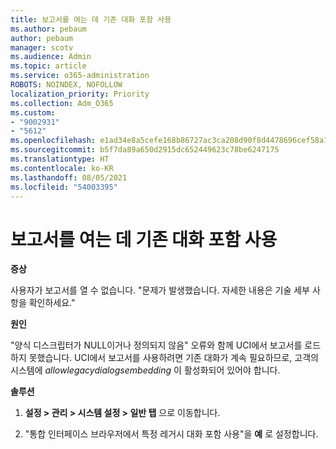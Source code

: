 ```yaml
---
title: 보고서를 여는 데 기존 대화 포함 사용
ms.author: pebaum
author: pebaum
manager: scotv
ms.audience: Admin
ms.topic: article
ms.service: o365-administration
ROBOTS: NOINDEX, NOFOLLOW
localization_priority: Priority
ms.collection: Adm_O365
ms.custom:
- "9002931"
- "5612"
ms.openlocfilehash: e1ad34e8a5cefe168b86727ac3ca208d90f8d4478696cef58a7d0b04475fba56
ms.sourcegitcommit: b5f7da89a650d2915dc652449623c78be6247175
ms.translationtype: HT
ms.contentlocale: ko-KR
ms.lasthandoff: 08/05/2021
ms.locfileid: "54003395"
---
```

# <a name="enable-embedding-legacy-dialogs-to-open-reports"></a>보고서를 여는 데 기존 대화 포함 사용

**증상**

사용자가 보고서를 열 수 없습니다. "문제가 발생했습니다. 자세한 내용은 기술 세부 사항을 확인하세요."

**원인**

"양식 디스크립터가 NULL이거나 정의되지 않음" 오류와 함께 UCI에서 보고서를 로드하지 못했습니다. UCI에서 보고서를 사용하려면 기존 대화가 계속 필요하므로, 고객의 시스템에 *allowlegacydialogsembedding* 이 활성화되어 있어야 합니다.

**솔루션**

1. **설정 > 관리 > 시스템 설정 > 일반 탭** 으로 이동합니다.

2. "통합 인터페이스 브라우저에서 특정 레거시 대화 포함 사용"을 **예** 로 설정합니다.
